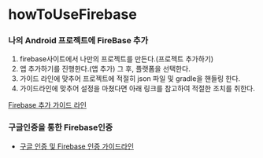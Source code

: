 # howToUseFirebase

### 나의 Android 프로젝트에 FireBase 추가  

<ol>
  <li> firebase사이트에서 나만의 프로젝트를 만든다.(프로젝트 추가하기)
  <li> 앱 추가하기를 진행한다.(앱 추가) 그 후, 플랫폼을 선택한다.
  <li> 가이드 라인에 맞추어 프로젝트에 적절히 json 파일 및 gradle을 핸들링 한다.
  <li> 가이드라인에 맞추어 설정을 마쳤다면 아래 링크를 참고하여 적절한 조치를 취한다.
</ol>  
<a href=https://firebase.google.com/docs/android/setup>Firebase 추가 가이드 라인</a>  
  
  
### 구글인증을 통한 Firebase인증
<ul>
  <a href=https://firebase.google.com/docs/auth/android/google-signin><li>구글 인증 및 Firebase 인증 가이드라인</li></a>
</ul>

